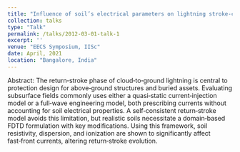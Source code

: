 ```yaml
---
title: "Influence of soil’s electrical parameters on lightning stroke-current evolution"
collection: talks
type: "Talk"
permalink: /talks/2012-03-01-talk-1
excerpt: ''
venue: "EECS Symposium, IISc"
date: April, 2021
location: "Bangalore, India"
---
```




Abstract:
The return‑stroke phase of cloud‑to‑ground lightning is central to protection design for above‑ground structures and buried assets. Evaluating subsurface fields commonly uses either a quasi‑static current‑injection model or a full‑wave engineering model, both prescribing currents without accounting for soil electrical properties. A self‑consistent return‑stroke model avoids this limitation, but realistic soils necessitate a domain‑based FDTD formulation with key modifications. Using this framework, soil resistivity, dispersion, and ionization are shown to significantly affect fast‑front currents, altering return‑stroke evolution.
